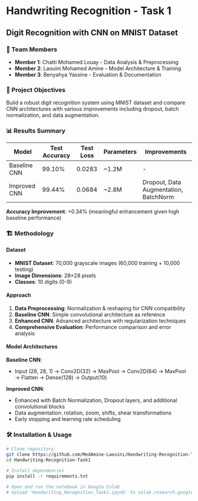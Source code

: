 # Handwriting Recognition - Task 1
## Digit Recognition with CNN on MNIST Dataset

### 👥 Team Members
- **Member 1**: Chatti Mohamed Louay - Data Analysis & Preprocessing
- **Member 2**: Laouini Mohamed Amine - Model Architecture & Training  
- **Member 3**: Benyahya Yassine - Evaluation & Documentation

### 🎯 Project Objectives
Build a robust digit recognition system using MNIST dataset and compare CNN architectures with various improvements including dropout, batch normalization, and data augmentation.

### 📊 Results Summary
| Model | Test Accuracy | Test Loss | Parameters | Improvements |
|-------|---------------|-----------|------------|--------------|
| Baseline CNN | 99.10% | 0.0283 | ~1.2M | - |
| Improved CNN | 99.44% | 0.0684 | ~2.8M | Dropout, Data Augmentation, BatchNorm |

**Accuracy Improvement**: +0.34% (meaningful enhancement given high baseline performance)

### 🏗️ Methodology

#### Dataset
- **MNIST Dataset**: 70,000 grayscale images (60,000 training + 10,000 testing)
- **Image Dimensions**: 28×28 pixels
- **Classes**: 10 digits (0-9)

#### Approach
1. **Data Preprocessing**: Normalization & reshaping for CNN compatibility
2. **Baseline CNN**: Simple convolutional architecture as reference
3. **Enhanced CNN**: Advanced architecture with regularization techniques
4. **Comprehensive Evaluation**: Performance comparison and error analysis

#### Model Architectures
**Baseline CNN**:
- Input (28, 28, 1) → Conv2D(32) → MaxPool → Conv2D(64) → MaxPool → Flatten → Dense(128) → Output(10)

**Improved CNN**:
- Enhanced with Batch Normalization, Dropout layers, and additional convolutional blocks
- Data augmentation: rotation, zoom, shifts, shear transformations
- Early stopping and learning rate scheduling

### 🛠️ Installation & Usage

```bash
# Clone repository
git clone https://github.com/MedAmine-Laouini/Handwriting-Recognition-Task1.git
cd Handwriting-Recognition-Task1

# Install dependencies
pip install -r requirements.txt

# Open and run the notebook in Google Colab
# Upload 'Handwriting_Recognition_Task1.ipynb' to colab.research.google.com
